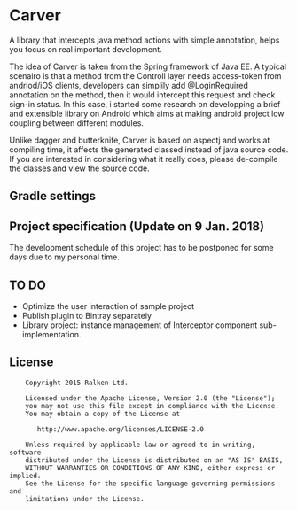 # Carver
A library that intercepts java method actions with simple annotation, helps you focus on real important development.

The idea of Carver is taken from the Spring framework of Java EE. A typical scenairo is that a method from the Controll layer needs access-token from andriod/iOS clients, developers can simplily add @LoginRequired annotation on the method, then it would intercept this request and check sign-in status. In this case, i started some research on developping a brief and extensible library on Android which aims at making android project low coupling between different modules.

Unlike dagger and butterknife, Carver is based on aspectj and works at compiling time, it affects the generated classed instead of java source code. If you are interested in considering what it really does, please de-compile the classes and view the source code.

## Gradle settings
## Project specification (Update on 9 Jan. 2018)
The development schedule of this project has to be postponed for some days due to my personal time. 

## TO DO 
* Optimize the user interaction of sample project
* Publish plugin to Bintray separately
* Library project: instance management of Interceptor component sub-implementation.

## License

```
    Copyright 2015 Ralken Ltd.

    Licensed under the Apache License, Version 2.0 (the "License");
    you may not use this file except in compliance with the License.
    You may obtain a copy of the License at

       http://www.apache.org/licenses/LICENSE-2.0

    Unless required by applicable law or agreed to in writing, software
    distributed under the License is distributed on an "AS IS" BASIS,
    WITHOUT WARRANTIES OR CONDITIONS OF ANY KIND, either express or implied.
    See the License for the specific language governing permissions and
    limitations under the License.
```
